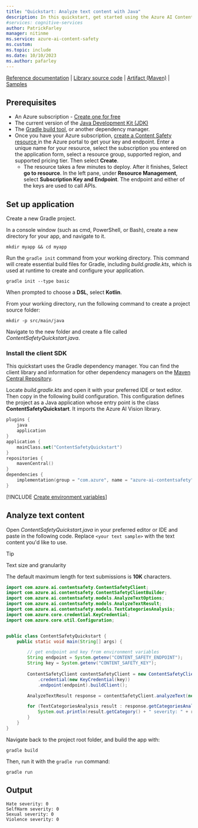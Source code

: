 ```yaml
---
title: "Quickstart: Analyze text content with Java"
description: In this quickstart, get started using the Azure AI Content Safety Java SDK to analyze text content for objectionable material.
#services: cognitive-services
author: PatrickFarley
manager: nitinme
ms.service: azure-ai-content-safety
ms.custom:
ms.topic: include
ms.date: 10/10/2023
ms.author: pafarley
---
```


[Reference documentation](/java/api/overview/azure/ai-contentsafety-readme) | [Library source code](https://github.com/Azure/azure-sdk-for-java/tree/main/sdk/contentsafety/azure-ai-contentsafety/src) | [Artifact (Maven)](https://central.sonatype.com/artifact/com.azure/azure-ai-contentsafety) | [Samples](https://github.com/Azure-Samples/AzureAIContentSafety/tree/main/java/1.0.0)


## Prerequisites


* An Azure subscription - [Create one for free](https://azure.microsoft.com/free/cognitive-services/) 
* The current version of the [Java Development Kit (JDK)](https://www.microsoft.com/openjdk)
* The [Gradle build tool](https://gradle.org/install/), or another dependency manager.
* Once you have your Azure subscription, <a href="https://aka.ms/acs-create"  title="Create a Content Safety resource"  target="_blank">create a Content Safety resource </a> in the Azure portal to get your key and endpoint. Enter a unique name for your resource, select the subscription you entered on the application form, select a resource group, supported region, and supported pricing tier. Then select **Create**.
  * The resource takes a few minutes to deploy. After it finishes, Select **go to resource**. In the left pane, under **Resource Management**, select **Subscription Key and Endpoint**. The endpoint and either of the keys are used to call APIs.

## Set up application
Create a new Gradle project.

In a console window (such as cmd, PowerShell, or Bash), create a new directory for your app, and navigate to it. 
    
```console
mkdir myapp && cd myapp
```

Run the `gradle init` command from your working directory. This command will create essential build files for Gradle, including *build.gradle.kts*, which is used at runtime to create and configure your application.

```console
gradle init --type basic
```

When prompted to choose a **DSL**, select **Kotlin**.

From your working directory, run the following command to create a project source folder:

```console
mkdir -p src/main/java
```

Navigate to the new folder and create a file called *ContentSafetyQuickstart.java*.


### Install the client SDK 

This quickstart uses the Gradle dependency manager. You can find the client library and information for other dependency managers on the [Maven Central Repository](https://central.sonatype.com/artifact/com.azure/azure-ai-contentsafety).

Locate *build.gradle.kts* and open it with your preferred IDE or text editor. Then copy in the following build configuration. This configuration defines the project as a Java application whose entry point is the class **ContentSafetyQuickstart**. It imports the Azure AI Vision library.

```kotlin
plugins {
    java
    application
}
application { 
    mainClass.set("ContentSafetyQuickstart")
}
repositories {
    mavenCentral()
}
dependencies {
    implementation(group = "com.azure", name = "azure-ai-contentsafety", version = "1.0.0")
}
```

[!INCLUDE [Create environment variables](../env-vars.md)]


## Analyze text content

Open *ContentSafetyQuickstart.java* in your preferred editor or IDE and paste in the following code. Replace `<your text sample>` with the text content you'd like to use.

> [!TIP]
> Text size and granularity
>
> The default maximum length for text submissions is **10K** characters.

```Java
import com.azure.ai.contentsafety.ContentSafetyClient;
import com.azure.ai.contentsafety.ContentSafetyClientBuilder;
import com.azure.ai.contentsafety.models.AnalyzeTextOptions;
import com.azure.ai.contentsafety.models.AnalyzeTextResult;
import com.azure.ai.contentsafety.models.TextCategoriesAnalysis;
import com.azure.core.credential.KeyCredential;
import com.azure.core.util.Configuration;


public class ContentSafetyQuickstart {
    public static void main(String[] args) {

        // get endpoint and key from environment variables
        String endpoint = System.getenv("CONTENT_SAFETY_ENDPOINT");
        String key = System.getenv("CONTENT_SAFETY_KEY");
        
        ContentSafetyClient contentSafetyClient = new ContentSafetyClientBuilder()
            .credential(new KeyCredential(key))
            .endpoint(endpoint).buildClient();

        AnalyzeTextResult response = contentSafetyClient.analyzeText(new AnalyzeTextOptions("<your text sample>"));

        for (TextCategoriesAnalysis result : response.getCategoriesAnalysis()) {
            System.out.println(result.getCategory() + " severity: " + result.getSeverity());
        }
    }
}
```

Navigate back to the project root folder, and build the app with:

```console
gradle build
```

Then, run it with the `gradle run` command:

```console
gradle run
```

## Output

```console
Hate severity: 0
SelfHarm severity: 0
Sexual severity: 0
Violence severity: 0
```